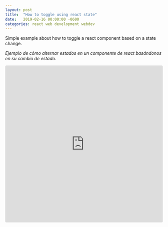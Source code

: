 ```yaml
---
layout: post
title:  "How to toggle using react state"
date:   2019-02-16 00:00:00 -0600
categories: react web development webdev
---
```

Simple example about how to toggle a react component based on a state change.

_Ejemplo de cómo alternar estados en un componente de react basándonos en su cambio de estado._

<iframe src="https://codesandbox.io/embed/vqvp1r1j2y" style="width:100%; height:500px; border:0; border-radius: 4px; overflow:hidden;" sandbox="allow-modals allow-forms allow-popups allow-scripts allow-same-origin"></iframe>